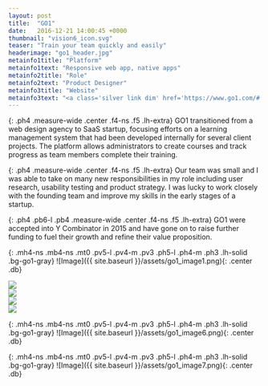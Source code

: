 ```yaml
---
layout: post
title:  "GO1"
date:   2016-12-21 14:00:45 +0000
thumbnail: "vision6_icon.svg"
teaser: "Train your team quickly and easily"
headerimage: "go1_header.jpg"
metainfo1title: "Platform"
metainfo1text: "Responsive web app, native apps"
metainfo2title: "Role"
metainfo2text: "Product Designer"
metainfo3title: "Website"
metainfo3text: "<a class='silver link dim' href='https://www.go1.com/#!/' target='_blank' alt='GO1 Website'>go1.com</a>"
---
```

{: .ph4 .measure-wide .center .f4-ns .f5 .lh-extra}
GO1 transitioned from a web design agency to SaaS startup, focusing efforts on a learning management system that had been developed internally for several client projects. The platform allows administrators to create courses and track progress as team members complete their training.

{: .ph4 .measure-wide .center .f4-ns .f5 .lh-extra}
Our team was small and I was able to take on many new responsibilities in my role including user research, usability testing and product strategy. I was lucky to work closely with the founding team and improve my skills in the early stages of a startup.

{: .ph4 .pb6-l .pb4 .measure-wide .center .f4-ns .f5 .lh-extra}
GO1 were accepted into Y Combinator in 2015 and have gone on to raise further funding to fuel their growth and refine their value proposition.

{: .mh4-ns .mb4-ns .mt0 .pv5-l .pv4-m .pv3 .ph5-l .ph4-m .ph3 .lh-solid .bg-go1-gray}
![Image]({{ site.baseurl }}/assets/go1_image1.png){: .center .db}

<div class="bg-go1-gray cf mh4-ns mb4-ns mt0">
  <div class="mb4-ns mt0 pv5-l pv4 pl6-l pr5-l ph4 lh-solid w-50-ns fl">
    <img src="{{ site.baseurl }}/assets/go1_image2.png">
  </div>

  <div class="mb4-ns mt0 pv5-l pv4 pr6-l pl5-l ph4 lh-solid w-50-ns fl">
    <img src="{{ site.baseurl }}/assets/go1_image3.png">
  </div>
</div>

<div class="bg-go1-gray cf mh4-ns mb4-ns mt0">
  <div class="mb4-ns mt0 pv5-l pv4 pl6-l pr5-l ph4 lh-solid w-50-ns fl">
    <img src="{{ site.baseurl }}/assets/go1_image4.png">
  </div>

  <div class="mb4-ns mt0 pv5-l pv4 pr6-l pl5-l ph4 lh-solid w-50-ns fl">
    <img src="{{ site.baseurl }}/assets/go1_image5.png">
  </div>
</div>

{: .mh4-ns .mb4-ns .mt0 .pv5-l .pv4-m .pv3 .ph5-l .ph4-m .ph3 .lh-solid .bg-go1-gray}
![Image]({{ site.baseurl }}/assets/go1_image6.png){: .center .db}

{: .mh4-ns .mb4-ns .mt0 .pv5-l .pv4-m .pv3 .ph5-l .ph4-m .ph3 .lh-solid .bg-go1-gray}
![Image]({{ site.baseurl }}/assets/go1_image7.png){: .center .db}
